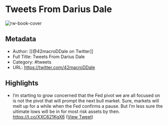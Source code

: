 # Tweets From Darius Dale

![rw-book-cover](https://pbs.twimg.com/profile_images/1374040174938746881/DGMt_T-R.jpg)

## Metadata
- Author: [[@42macroDDale on Twitter]]
- Full Title: Tweets From Darius Dale
- Category: #tweets
- URL: https://twitter.com/42macroDDale

## Highlights
- I’m starting to grow concerned that the Fed pivot we are all focused on is not the pivot that will prompt the next bull market. 
  Sure, markets will melt up for a while when the Fed confirms a pause. But I’m less sure the ultimate lows will be in for most risk assets by then. https://t.co/XXC621KgX6 ([View Tweet](https://twitter.com/42macroDDale/status/1584709952438153217))
